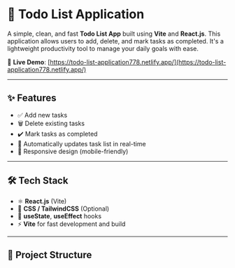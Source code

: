# 📝 Todo List Application

A simple, clean, and fast **Todo List App** built using **Vite** and **React.js**. This application allows users to add, delete, and mark tasks as completed. It's a lightweight productivity tool to manage your daily goals with ease.

🚀 **Live Demo**: [https://todo-list-application778.netlify.app/](https://todo-list-application778.netlify.app/)

---

## ✨ Features

- ✅ Add new tasks
- 🗑️ Delete existing tasks
- ✔️ Mark tasks as completed
- 🔄 Automatically updates task list in real-time
- 📱 Responsive design (mobile-friendly)

---

## 🛠 Tech Stack

- ⚛️ **React.js** (Vite)
- 🎨 **CSS / TailwindCSS** (Optional)
- 🔄 **useState**, **useEffect** hooks
- ⚡ **Vite** for fast development and build

---

## 📁 Project Structure


